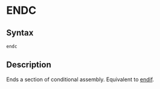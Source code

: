 # ENDC

## Syntax
```assembly
endc
```

## Description
Ends a section of conditional assembly. Equivalent to [endif](endif.md).
